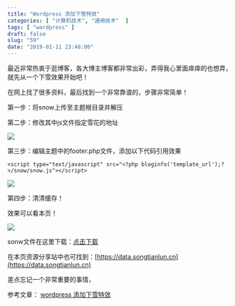 ```yaml
---
title: "Wordpress 添加下雪特效"
categories: [ "计算机技术", "通用技术"  ]
tags: [ "wordpress" ]
draft: false
slug: "59"
date: "2019-01-11 23:48:00"
---
```




最近非常热衷于逛博客，各大博主博客都非常出彩，弄得我心里面痒痒的也想弄，就先从一个下雪效果开始吧！

在网上找了很多资料，最后找到一个非常靠谱的，步骤非常简单！

第一步：将snow上传至主题根目录并解压

第二步：修改其中js文件指定雪花的地址

![](https://blog.songtianlun.cn/wp-content/uploads/2019/01/image-4-1024x136.png)

第三步：编辑主题中的footer.php文件，添加以下代码引用效果

    <script type="text/javascript" src="<?php bloginfo('template_url');?>/snow/snow.js"></script>

![](https://blog.songtianlun.cn/wp-content/uploads/2019/01/image-3.png)

第四步：清清缓存！

效果可以看本页！

![](https://blog.songtianlun.cn/wp-content/uploads/2019/01/image-2.png)

sonw文件在这里下载：[点击下载](https://data.songtianlun.cn/website%20tools/wordpress-snow.zip)

在本页资源分享站中也可找到：[https://data.songtianlun.cn](https://data.songtianlun.cn)

差点忘记一个非常重要的事情，

参考文章： [wordpress 添加下雪特效](http://www.cyblogs.cn/archives/189)